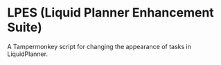 LPES (Liquid Planner Enhancement Suite)
====

A Tampermonkey script for changing the appearance of tasks in LiquidPlanner.

